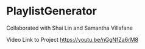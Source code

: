 # PlaylistGenerator
Collaborated with Shai Lin and Samantha Villafane 

Video Link to Project
https://youtu.be/nGgNfZa6rM8

